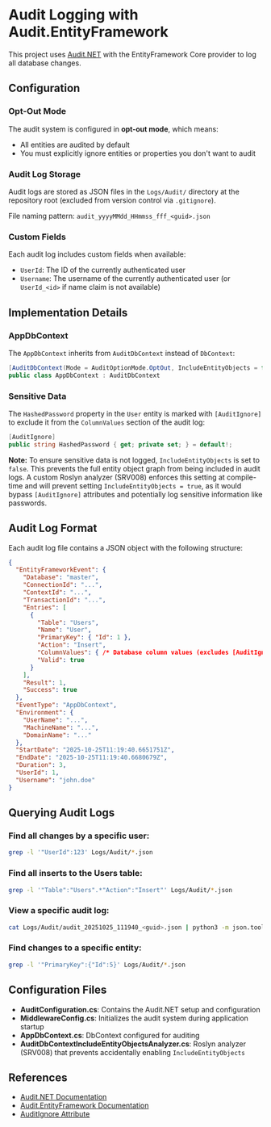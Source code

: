 # Audit Logging with Audit.EntityFramework

This project uses [Audit.NET](https://github.com/thepirat000/Audit.NET) with the EntityFramework Core provider to log all database changes.

## Configuration

### Opt-Out Mode

The audit system is configured in **opt-out mode**, which means:
- All entities are audited by default
- You must explicitly ignore entities or properties you don't want to audit

### Audit Log Storage

Audit logs are stored as JSON files in the `Logs/Audit/` directory at the repository root (excluded from version control via `.gitignore`).

File naming pattern: `audit_yyyyMMdd_HHmmss_fff_<guid>.json`

### Custom Fields

Each audit log includes custom fields when available:
- `UserId`: The ID of the currently authenticated user
- `Username`: The username of the currently authenticated user (or `UserId_<id>` if name claim is not available)

## Implementation Details

### AppDbContext

The `AppDbContext` inherits from `AuditDbContext` instead of `DbContext`:

```csharp
[AuditDbContext(Mode = AuditOptionMode.OptOut, IncludeEntityObjects = false)]
public class AppDbContext : AuditDbContext
```

### Sensitive Data

The `HashedPassword` property in the `User` entity is marked with `[AuditIgnore]` to exclude it from the `ColumnValues` section of the audit log:

```csharp
[AuditIgnore]
public string HashedPassword { get; private set; } = default!;
```

**Note:** To ensure sensitive data is not logged, `IncludeEntityObjects` is set to `false`. This prevents the full entity object graph from being included in audit logs. A custom Roslyn analyzer (SRV008) enforces this setting at compile-time and will prevent setting `IncludeEntityObjects = true`, as it would bypass `[AuditIgnore]` attributes and potentially log sensitive information like passwords.

## Audit Log Format

Each audit log file contains a JSON object with the following structure:

```json
{
  "EntityFrameworkEvent": {
    "Database": "master",
    "ConnectionId": "...",
    "ContextId": "...",
    "TransactionId": "...",
    "Entries": [
      {
        "Table": "Users",
        "Name": "User",
        "PrimaryKey": { "Id": 1 },
        "Action": "Insert",
        "ColumnValues": { /* Database column values (excludes [AuditIgnore] properties) */ },
        "Valid": true
      }
    ],
    "Result": 1,
    "Success": true
  },
  "EventType": "AppDbContext",
  "Environment": {
    "UserName": "...",
    "MachineName": "...",
    "DomainName": "..."
  },
  "StartDate": "2025-10-25T11:19:40.6651751Z",
  "EndDate": "2025-10-25T11:19:40.6680679Z",
  "Duration": 3,
  "UserId": 1,
  "Username": "john.doe"
}
```

## Querying Audit Logs

### Find all changes by a specific user:

```bash
grep -l '"UserId":123' Logs/Audit/*.json
```

### Find all inserts to the Users table:

```bash
grep -l '"Table":"Users".*"Action":"Insert"' Logs/Audit/*.json
```

### View a specific audit log:

```bash
cat Logs/Audit/audit_20251025_111940_<guid>.json | python3 -m json.tool
```

### Find changes to a specific entity:

```bash
grep -l '"PrimaryKey":{"Id":5}' Logs/Audit/*.json
```

## Configuration Files

- **AuditConfiguration.cs**: Contains the Audit.NET setup and configuration
- **MiddlewareConfig.cs**: Initializes the audit system during application startup
- **AppDbContext.cs**: DbContext configured for auditing
- **AuditDbContextIncludeEntityObjectsAnalyzer.cs**: Roslyn analyzer (SRV008) that prevents accidentally enabling `IncludeEntityObjects`

## References

- [Audit.NET Documentation](https://github.com/thepirat000/Audit.NET)
- [Audit.EntityFramework Documentation](https://github.com/thepirat000/Audit.NET/blob/master/src/Audit.EntityFramework/README.md)
- [AuditIgnore Attribute](https://github.com/thepirat000/Audit.NET#ignore-properties)
